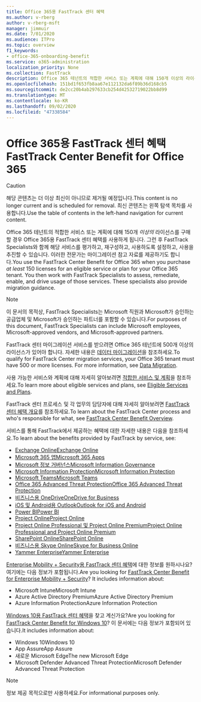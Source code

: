 ```yaml
---
title: Office 365용 FastTrack 센터 혜택
ms.author: v-rberg
author: v-rberg-msft
manager: jimmuir
ms.date: 7/01/2020
ms.audience: ITPro
ms.topic: overview
f1_keywords:
- office-365-onboarding-benefit
ms.service: o365-administration
localization_priority: None
ms.collection: FastTrack
description: Office 365 테넌트의 적합한 서비스 또는 계획에 대해 150개 이상의 라이선스를 구매할 경우 Office 365용 FastTrack 센터 혜택를 사용하게 됩니다. 그런 후 FastTrack Specialists와 함께 해당 서비스를 평가하고, 재구성하고, 사용하도록 설정하고, 사용을 추진할 수 있습니다. 이러한 전문가는 마이그레이션 참고 자료를 제공하기도 합니다.
ms.openlocfilehash: 151bd1f653fb8aa67e112132da6f89b36d168cb5
ms.sourcegitcommit: de2cc20b4ab297633cb254d42532719022bb8d99
ms.translationtype: MT
ms.contentlocale: ko-KR
ms.lasthandoff: 09/02/2020
ms.locfileid: "47338584"
---
```

# <a name="fasttrack-center-benefit-for-office-365"></a><span data-ttu-id="48b12-105">Office 365용 FastTrack 센터 혜택</span><span class="sxs-lookup"><span data-stu-id="48b12-105">FastTrack Center Benefit for Office 365</span></span>

> [!CAUTION]
> <span data-ttu-id="48b12-106">해당 콘텐츠는 더 이상 최신이 아니므로 제거될 예정입니다.</span><span class="sxs-lookup"><span data-stu-id="48b12-106">This content is no longer current and is scheduled for removal.</span></span> <span data-ttu-id="48b12-107">최신 콘텐츠는 왼쪽 탐색 목차를 사용합니다.</span><span class="sxs-lookup"><span data-stu-id="48b12-107">Use the table of contents in the left-hand navigation for current content.</span></span>

<span data-ttu-id="48b12-p103">Office 365 테넌트의 적합한 서비스 또는 계획에 대해 150개 *이상의* 라이선스를 구매할 경우 Office 365용 FastTrack 센터 혜택를 사용하게 됩니다. 그런 후 FastTrack Specialists와 함께 해당 서비스를 평가하고, 재구성하고, 사용하도록 설정하고, 사용을 추진할 수 있습니다. 이러한 전문가는 마이그레이션 참고 자료를 제공하기도 합니다.</span><span class="sxs-lookup"><span data-stu-id="48b12-p103">You use the FastTrack Center Benefit for Office 365 when you purchase  *at least*  150 licenses for an eligible service or plan for your Office 365 tenant. You then work with FastTrack Specialists to assess, remediate, enable, and drive usage of those services. These specialists also provide migration guidance.</span></span> 
  
> [!NOTE]
> <span data-ttu-id="48b12-111">이 문서의 목적상, FastTrack Specialists는 Microsoft 직원과 Microsoft가 승인하는 공급업체 및 Microsoft가 승인하는 파트너를 포함할 수 있습니다.</span><span class="sxs-lookup"><span data-stu-id="48b12-111">For purposes of this document, FastTrack Specialists can include Microsoft employees, Microsoft-approved vendors, and Microsoft-approved partners.</span></span> 
  
<span data-ttu-id="48b12-p104">FastTrack 센터 마이그레이션 서비스를 받으려면 Office 365 테넌트에 500개 이상의 라이선스가 있어야 합니다. 자세한 내용은 [데이터 마이그레이션](O365-data-migration.md)을 참조하세요.</span><span class="sxs-lookup"><span data-stu-id="48b12-p104">To qualify for FastTrack Center migration services, your Office 365 tenant must have 500 or more licenses. For more information, see [Data Migration](O365-data-migration.md).</span></span>
  
<span data-ttu-id="48b12-114">사용 가능한 서비스와 계획에 대해 자세히 알아보려면 [적합한 서비스 및 계획](M365-eligible-services-and-plans.md)을 참조하세요.</span><span class="sxs-lookup"><span data-stu-id="48b12-114">To learn more about eligible services and plans, see [Eligible Services and Plans](M365-eligible-services-and-plans.md).</span></span>
  
<span data-ttu-id="48b12-115">FastTrack 센터 프로세스 및 각 업무의 담당자에 대해 자세히 알아보려면 [FastTrack 센터 혜택 개요](O365-fasttrack-benefit-overview.md)를 참조하세요.</span><span class="sxs-lookup"><span data-stu-id="48b12-115">To learn about the FastTrack Center process and who's responsible for what, see [FastTrack Center Benefit Overview](O365-fasttrack-benefit-overview.md).</span></span>

<span data-ttu-id="48b12-116">서비스를 통해 FastTrack에서 제공하는 혜택에 대한 자세한 내용은 다음을 참조하세요.</span><span class="sxs-lookup"><span data-stu-id="48b12-116">To learn about the benefits provided by FastTrack by service, see:</span></span>

- [<span data-ttu-id="48b12-117">Exchange Online</span><span class="sxs-lookup"><span data-stu-id="48b12-117">Exchange Online</span></span>](O365-fasttrack-responsibilities.md#exchange-online)
- [<span data-ttu-id="48b12-118">Microsoft 365 앱</span><span class="sxs-lookup"><span data-stu-id="48b12-118">Microsoft 365 Apps</span></span>](O365-fasttrack-responsibilities.md#microsoft-365-apps)
- [<span data-ttu-id="48b12-119">Microsoft 정보 거버넌스</span><span class="sxs-lookup"><span data-stu-id="48b12-119">Microsoft Information Governance</span></span>](O365-fasttrack-responsibilities.md#microsoft-information-governance)
- [<span data-ttu-id="48b12-120">Microsoft Information Protection</span><span class="sxs-lookup"><span data-stu-id="48b12-120">Microsoft Information Protection</span></span>](O365-fasttrack-responsibilities.md#microsoft-information-protection)
- [<span data-ttu-id="48b12-121">Microsoft Teams</span><span class="sxs-lookup"><span data-stu-id="48b12-121">Microsoft Teams</span></span>](O365-fasttrack-responsibilities.md#microsoft-teams)
- [<span data-ttu-id="48b12-122">Office 365 Advanced Threat Protection</span><span class="sxs-lookup"><span data-stu-id="48b12-122">Office 365 Advanced Threat Protection</span></span>](O365-fasttrack-responsibilities.md#office-365-advanced-threat-protection)
- [<span data-ttu-id="48b12-123">비즈니스용 OneDrive</span><span class="sxs-lookup"><span data-stu-id="48b12-123">OneDrive for Business</span></span>](O365-fasttrack-responsibilities.md#onedrive-for-business)
- [<span data-ttu-id="48b12-124">iOS 및 Android용 Outlook</span><span class="sxs-lookup"><span data-stu-id="48b12-124">Outlook for iOS and Android</span></span>](O365-fasttrack-responsibilities.md#outlook-for-ios-and-android)
- [<span data-ttu-id="48b12-125">Power BI</span><span class="sxs-lookup"><span data-stu-id="48b12-125">Power BI</span></span>](O365-fasttrack-responsibilities.md#power-bi)
- [<span data-ttu-id="48b12-126">Project Online</span><span class="sxs-lookup"><span data-stu-id="48b12-126">Project Online</span></span>](O365-fasttrack-responsibilities.md#project-online)
- [<span data-ttu-id="48b12-127">Project Online Professional 및 Project Online Premium</span><span class="sxs-lookup"><span data-stu-id="48b12-127">Project Online Professional and Project Online Premium</span></span>](O365-fasttrack-responsibilities.md#project-online-professional-and-project-online-premium)
- [<span data-ttu-id="48b12-128">SharePoint Online</span><span class="sxs-lookup"><span data-stu-id="48b12-128">SharePoint Online</span></span>](O365-fasttrack-responsibilities.md#sharepoint-online)
- [<span data-ttu-id="48b12-129">비즈니스용 Skype Online</span><span class="sxs-lookup"><span data-stu-id="48b12-129">Skype for Business Online</span></span>](O365-fasttrack-responsibilities.md#skype-for-business-online)
- [<span data-ttu-id="48b12-130">Yammer Enterprise</span><span class="sxs-lookup"><span data-stu-id="48b12-130">Yammer Enterprise</span></span>](O365-fasttrack-responsibilities.md#yammer-enterprise)
  
<span data-ttu-id="48b12-p105">[Enterprise Mobility + Security용 FastTrack 센터 혜택](EMS-fasttrack-benefit-for-EMS.md)에 대한 정보를 원하시나요? 여기에는 다음 정보가 포함됩니다.</span><span class="sxs-lookup"><span data-stu-id="48b12-p105">Are you looking for [FastTrack Center Benefit for Enterprise Mobility + Security](EMS-fasttrack-benefit-for-EMS.md)? It includes information about:</span></span>
  
- <span data-ttu-id="48b12-133">Microsoft Intune</span><span class="sxs-lookup"><span data-stu-id="48b12-133">Microsoft Intune</span></span>
- <span data-ttu-id="48b12-134">Azure Active Directory Premium</span><span class="sxs-lookup"><span data-stu-id="48b12-134">Azure Active Directory Premium</span></span> 
- <span data-ttu-id="48b12-135">Azure Information Protection</span><span class="sxs-lookup"><span data-stu-id="48b12-135">Azure Information Protection</span></span>

<span data-ttu-id="48b12-136">[Windows 10용 FastTrack 센터 혜택](Win-10-fasttrack-benefit-for-Windows-10.md)을 찾고 계신가요?</span><span class="sxs-lookup"><span data-stu-id="48b12-136">Are you looking for [FastTrack Center Benefit for Windows 10](Win-10-fasttrack-benefit-for-Windows-10.md)?</span></span> <span data-ttu-id="48b12-137">이 문서에는 다음 정보가 포함되어 있습니다.</span><span class="sxs-lookup"><span data-stu-id="48b12-137">It includes information about:</span></span>

- <span data-ttu-id="48b12-138">Windows 10</span><span class="sxs-lookup"><span data-stu-id="48b12-138">Windows 10</span></span>
- <span data-ttu-id="48b12-139">App Assure</span><span class="sxs-lookup"><span data-stu-id="48b12-139">App Assure</span></span>
- <span data-ttu-id="48b12-140">새로운 Microsoft Edge</span><span class="sxs-lookup"><span data-stu-id="48b12-140">The new Microsoft Edge</span></span>
- <span data-ttu-id="48b12-141">Microsoft Defender Advanced Threat Protection</span><span class="sxs-lookup"><span data-stu-id="48b12-141">Microsoft Defender Advanced Threat Protection</span></span>
    
> [!NOTE]
> <span data-ttu-id="48b12-142">정보 제공 목적으로만 사용하세요.</span><span class="sxs-lookup"><span data-stu-id="48b12-142">For informational purposes only.</span></span> 

